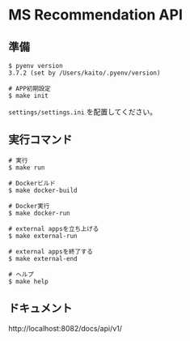 # MS Recommendation API

## 準備

```
$ pyenv version   
3.7.2 (set by /Users/kaito/.pyenv/version)

# APP初期設定
$ make init
```

`settings/settings.ini` を配置してください。

## 実行コマンド

```
# 実行
$ make run

# Dockerビルド
$ make docker-build

# Docker実行
$ make docker-run

# external appsを立ち上げる
$ make external-run

# external appsを終了する
$ make external-end

# ヘルプ
$ make help
```

## ドキュメント

http://localhost:8082/docs/api/v1/
